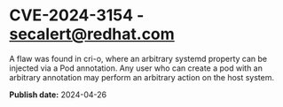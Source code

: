 # CVE-2024-3154 - secalert@redhat.com

A flaw was found in cri-o, where an arbitrary systemd property can be injected via a Pod annotation. Any user who can create a pod with an arbitrary annotation may perform an arbitrary action on the host system.

**Publish date:** 2024-04-26
